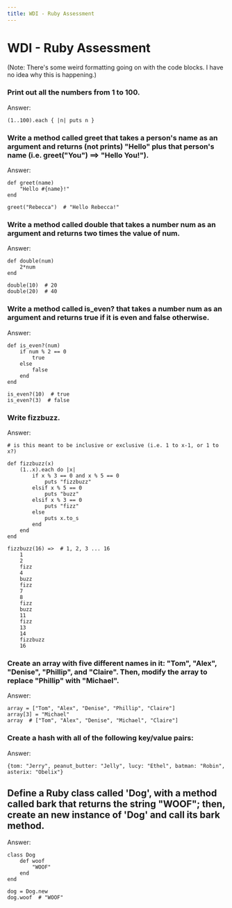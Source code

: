 ```yaml
---
title: WDI - Ruby Assessment
---
```


# WDI - Ruby Assessment

(Note: There's some weird formatting going on with the code blocks. I have no idea why this is happening.)

### Print out all the numbers from 1 to 100.

Answer:

	(1..100).each { |n| puts n }

### Write a method called greet that takes a person's name as an argument and returns (not prints) "Hello" plus that person's name (i.e. greet("You") ==> "Hello You!").

Answer:

	def greet(name)
		"Hello #{name}!"
	end

	greet("Rebecca")  # "Hello Rebecca!"

### Write a method called double that takes a number num as an argument and returns two times the value of num.

Answer:

	def double(num)
		2*num
	end

	double(10)  # 20
	double(20)  # 40

### Write a method called is_even? that takes a number num as an argument and returns true if it is even and false otherwise.

Answer:

	def is_even?(num)
		if num % 2 == 0
			true
		else
			false
		end
	end

	is_even?(10)  # true
	is_even?(3)  # false

### Write fizzbuzz.

Answer:

	# is this meant to be inclusive or exclusive (i.e. 1 to x-1, or 1 to x?)
	
	def fizzbuzz(x)
		(1..x).each do |x|
			if x % 3 == 0 and x % 5 == 0
				puts "fizzbuzz"
			elsif x % 5 == 0
				puts "buzz"
			elsif x % 3 == 0
				puts "fizz"
			else
				puts x.to_s
			end
		end
	end

	fizzbuzz(16) =>  # 1, 2, 3 ... 16
		1
		2
		fizz
		4
		buzz
		fizz
		7
		8
		fizz
		buzz
		11
		fizz
		13
		14
		fizzbuzz
		16

### Create an array with five different names in it: "Tom", "Alex", "Denise", "Phillip", and "Claire". Then, modify the array to replace "Phillip" with "Michael".

Answer:

	array = ["Tom", "Alex", "Denise", "Phillip", "Claire"]
	array[3] = "Michael"
	array  # ["Tom", "Alex", "Denise", "Michael", "Claire"]

### Create a hash with all of the following key/value pairs:

Answer:

	{tom: "Jerry", peanut_butter: "Jelly", lucy: "Ethel", batman: "Robin", asterix: "Obelix"}

## Define a Ruby class called 'Dog', with a method called bark that returns the string "WOOF"; then, create an new instance of 'Dog' and call its bark method.

Answer:

	class Dog
		def woof
			"WOOF"
		end
	end

	dog = Dog.new
	dog.woof  # "WOOF"
